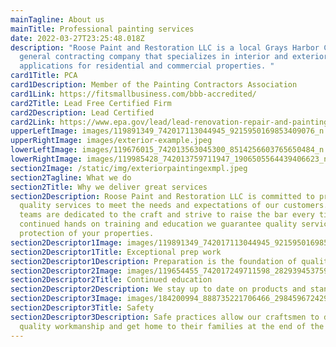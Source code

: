 ```yaml
---
mainTagline: About us
mainTitle: Professional painting services
date: 2022-03-27T23:25:48.018Z
description: "Roose Paint and Restoration LLC is a local Grays Harbor County
  general contracting company that specializes in interior and exterior paint
  applications for residential and commercial properties. "
card1Title: PCA
card1Description: Member of the Painting Contractors Association
card1Link: https://fitsmallbusiness.com/bbb-accredited/
card2Title: Lead Free Certified Firm
card2Description: Lead Certified
card2Link: https://www.epa.gov/lead/lead-renovation-repair-and-painting-program
upperLeftImage: images/119891349_742017113044945_9215950169853409076_n.jpg
upperRightImage: images/exterior-example.jpeg
lowerLeftImage: images/119676015_742013563045300_8514256603765650484_n.jpg
lowerRightImage: images/119985428_742013759711947_1906505564439406623_n.jpg
section2Image: /static/img/exteriorpaintingexmpl.jpeg
section2Tagline: What we do
section2Title: Why we deliver great services
section2Description: Roose Paint and Restoration LLC is committed to providing
  quality services to meet the needs and expectations of our customers. Our
  teams are dedicated to the craft and strive to raise the bar every time. With
  continued hands on training and education we guarantee quality service and
  protection of your properties.
section2Descriptor1Image: images/119891349_742017113044945_9215950169853409076_n.jpg
section2Descriptor1Title: Exceptional prep work
section2Descriptor1Description: Preparation is the foundation of quality finish work.
section2Descriptor2Image: images/119654455_742017249711598_2829394537591336654_n.jpg
section2Descriptor2Title: Continued education
section2Descriptor2Description: We stay up to date on products and standard operating procedures.
section2Descriptor3Image: images/184200994_888735221706466_2984596724294701141_n.jpg
section2Descriptor3Title: Safety
section2Descriptor3Description: Safe practices allow our craftsmen to deliver
  quality workmanship and get home to their families at the end of the day.
---
```

